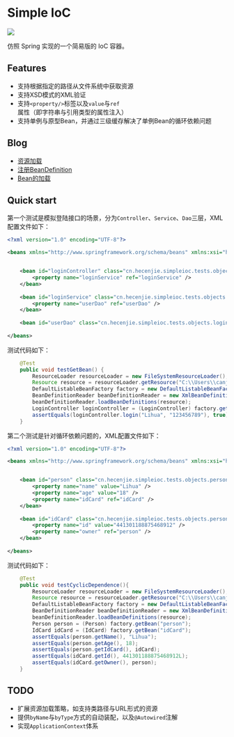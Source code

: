 # Simple IoC

![](https://img.shields.io/badge/Version-1.0-blue.svg)

仿照 Spring 实现的一个简易版的 IoC 容器。

## Features

- 支持根据指定的路径从文件系统中获取资源
- 支持XSD模式的XML验证
- 支持`<property/>`标签以及`value`与`ref`属性（即字符串与引用类型的属性注入）
- 支持单例与原型Bean，并通过三级缓存解决了单例Bean的循环依赖问题

## Blog

- [资源加载](http://hecenjie.cn/2019/05/19/Simple-IoC%E5%BC%80%E5%8F%91%E6%97%A5%E5%BF%97%EF%BC%9A%E8%B5%84%E6%BA%90%E5%8A%A0%E8%BD%BD/)
- [注册BeanDefinition](http://hecenjie.cn/2019/05/19/Simple-IoC%E5%BC%80%E5%8F%91%E6%97%A5%E5%BF%97%EF%BC%9ABeanDefinition%E5%8A%A0%E8%BD%BD/)
- [Bean的加载](http://hecenjie.cn/2019/05/21/Simple-IoC%E5%BC%80%E5%8F%91%E6%97%A5%E5%BF%97%EF%BC%9AgetBean/)

## Quick start

第一个测试是模拟登陆接口的场景，分为`Controller`、`Service`、`Dao`三层，XML配置文件如下：
```xml
<?xml version="1.0" encoding="UTF-8"?>

<beans xmlns="http://www.springframework.org/schema/beans" xmlns:xsi="http://www.w3.org/2001/XMLSchema-instance" xsi:schemaLocation="http://www.springframework.org/schema/beans https://www.springframework.org/schema/beans/spring-beans-2.0.xsd">


	<bean id="loginController" class="cn.hecenjie.simpleioc.tests.objects.login.LoginController">
		<property name="loginService" ref="loginService" />
	</bean>
	
	<bean id="loginService" class="cn.hecenjie.simpleioc.tests.objects.login.LoginServiceImpl">
		<property name="userDao" ref="userDao" />
	</bean>
	
	<bean id="userDao" class="cn.hecenjie.simpleioc.tests.objects.login.UserDao"/>
	
</beans>
```

测试代码如下：
```java
    @Test
    public void testGetBean() {
        ResourceLoader resourceLoader = new FileSystemResourceLoader();
        Resource resource = resourceLoader.getResource("C:\\Users\\canjie\\Desktop\\login.xml");
        DefaultListableBeanFactory factory = new DefaultListableBeanFactory();
        BeanDefinitionReader beanDefinitionReader = new XmlBeanDefinitionReader(factory);
        beanDefinitionReader.loadBeanDefinitions(resource);
        LoginController loginController = (LoginController) factory.getBean("loginController");
        assertEquals(loginController.login("Lihua", "123456789"), true);
    }
```

第二个测试是针对循环依赖问题的，XML配置文件如下：
```xml
<?xml version="1.0" encoding="UTF-8"?>

<beans xmlns="http://www.springframework.org/schema/beans" xmlns:xsi="http://www.w3.org/2001/XMLSchema-instance" xsi:schemaLocation="http://www.springframework.org/schema/beans https://www.springframework.org/schema/beans/spring-beans-2.0.xsd">


	<bean id="person" class="cn.hecenjie.simpleioc.tests.objects.persons.Person">
		<property name="name" value="Lihua" />
		<property name="age" value="18" />
		<property name="idCard" ref="idCard" />
	</bean>
	
	<bean id="idCard" class="cn.hecenjie.simpleioc.tests.objects.persons.IdCard">
		<property name="id" value="441301188875468912" />
		<property name="owner" ref="person" />
	</bean>
	
</beans>
```

测试代码如下：
```java
    @Test
    public void testCyclicDependence(){
        ResourceLoader resourceLoader = new FileSystemResourceLoader();
        Resource resource = resourceLoader.getResource("C:\\Users\\canjie\\Desktop\\persons.xml");
        DefaultListableBeanFactory factory = new DefaultListableBeanFactory();
        BeanDefinitionReader beanDefinitionReader = new XmlBeanDefinitionReader(factory);
        beanDefinitionReader.loadBeanDefinitions(resource);
        Person person = (Person) factory.getBean("person");
        IdCard idCard = (IdCard) factory.getBean("idCard");
        assertEquals(person.getName(), "Lihua");
        assertEquals(person.getAge(), 18);
        assertEquals(person.getIdCard(), idCard);
        assertEquals(idCard.getId(), 441301188875468912L);
        assertEquals(idCard.getOwner(), person);
    }
```

## TODO

- 扩展资源加载策略，如支持类路径与URL形式的资源
- 提供`byName`与`byType`方式的自动装配，以及`@Autowired`注解
- 实现`ApplicationContext`体系
